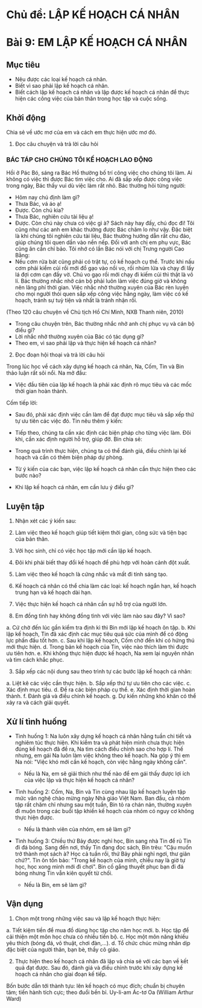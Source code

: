 # Chủ đề: LẬP KẾ HOẠCH CÁ NHÂN

# Bài 9: EM LẬP KẾ HOẠCH CÁ NHÂN

## Mục tiêu

- Nêu được các loại kế hoạch cá nhân.
- Biết vì sao phải lập kế hoạch cá nhân.
- Biết cách lập kế hoạch cá nhân và lập được kế hoạch cá nhân để thực hiện các công việc của bản thân trong học tập và cuộc sống.

## Khởi động

Chia sẻ về ước mơ của em và cách em thực hiện ước mơ đó.

1. Đọc câu chuyện và trả lời câu hỏi

### BÁC TÁP CHO CHÚNG TÔI KẾ HOẠCH LAO ĐỘNG

Hồi ở Pác Bó, sáng ra Bác Hồ thường bố trí công việc cho chúng tôi làm. Ai không có việc thì được Bác tìm việc cho. Ai đã sắp xếp được công việc trong ngày, Bác thấy vui dù việc làm rất nhỏ. Bác thường hỏi từng người:
- Hôm nay chú định làm gì?
- Thưa Bác, vá áo ạ!
- Được. Còn chú kia?
- Thưa Bác, nghiên cứu tài liệu ạ!
- Được. Còn chú này chưa có việc gì à? Sách này hay đấy, chú đọc đi!
Tôi cũng như các anh em khác thường được Bác chăm lo như vậy. Đặc biệt là khi chúng tôi nghiên cứu tài liệu, Bác thường hướng dẫn rất chu đáo, giúp chúng tôi quen dần vào nền nếp. Đối với anh chị em phụ vực, Bác cũng ân cần chỉ bảo. Tôi nhớ có lần Bác nói với chị Trưng người Cao Bằng:
- Nếu cơm rửa bát cũng phải có trật tự, có kế hoạch cụ thể. Trước khi nấu cơm phải kiểm củi rồi mới đổ gạo vào nồi vo, rồi nhúm lửa và chạy đi lấy lá đợi cơm cạn đầy vờ. Chú vo gạo rồi mới chạy đi kiếm củi thì thật là vô lí.
Bác thường nhắc nhở cán bộ phải luôn làm việc đúng giờ và không nên lãng phí thời gian. Việc nhắc nhở thường xuyên của Bác rèn luyện cho mọi người thói quen sắp xếp công việc hằng ngày, làm việc có kế hoạch, tránh sự tuỳ tiện và nhất là tránh nhận rồi.

(Theo 120 câu chuyện về Chủ tịch Hồ Chí Minh, NXB Thanh niên, 2010)

- Trong câu chuyện trên, Bác thường nhắc nhở anh chị phục vụ và cán bộ điều gì?
- Lời nhắc nhở thường xuyên của Bác có tác dụng gì?
- Theo em, vì sao phải lập và thực hiện kế hoạch cá nhân?

2. Đọc đoạn hội thoại và trả lời câu hỏi

Trong lúc học về cách xây dựng kế hoạch cá nhân, Na, Cốm, Tin và Bin thảo luận rất sôi nổi. Na mở đầu:
- Việc đầu tiên của lập kế hoạch là phải xác định rõ mục tiêu và các mốc thời gian hoàn thành.

Cốm tiếp lời:
- Sau đó, phải xác định việc cần làm để đạt được mục tiêu và sắp xếp thứ tự ưu tiên các việc đó.
Tin nêu thêm ý kiến:
- Tiếp theo, chúng ta cần xác định các biện pháp cho từng việc làm. Đôi khi, cần xác định người hỗ trợ, giúp đỡ.
Bin chia sẻ:
- Trong quá trình thực hiện, chúng ta có thể đánh giá, điều chỉnh lại kế hoạch và cần có thêm biện pháp dự phòng.

- Từ ý kiến của các bạn, việc lập kế hoạch cá nhân cần thực hiện theo các bước nào?
- Khi lập kế hoạch cá nhân, em cần lưu ý điều gì?

## Luyện tập

1. Nhận xét các ý kiến sau:

1. Làm việc theo kế hoạch giúp tiết kiệm thời gian, công sức và tiện bạc của bản thân.
2. Với học sinh, chỉ có việc học tập mới cần lập kế hoạch.
3. Đôi khi phải biết thay đổi kế hoạch để phù hợp với hoàn cảnh đột xuất.
4. Làm việc theo kế hoạch là cứng nhắc và mất đi tính sáng tạo.
5. Kế hoạch cá nhân có thể chia làm các loại: kế hoạch ngắn hạn, kế hoạch trung hạn và kế hoạch dài hạn.
6. Việc thực hiện kế hoạch cá nhân cần sự hỗ trợ của người lớn.

2. Em đồng tình hay không đồng tình với việc làm nào sau đây? Vì sao?

a. Cứ chờ đến lúc gần kiểm tra định kì thì Bin mới lập kế hoạch ôn tập.
b. Khi lập kế hoạch, Tin đã xác định các mục tiêu quá sức của mình để có động lực phấn đấu tốt hơn.
c. Sau khi lập kế hoạch, Cốm chờ đến khi có hứng thú mới thực hiện.
d. Trong bản kế hoạch của Tin, việc nào thích làm thì được ưu tiên hơn.
e. Khi không thực hiện được kế hoạch, Na xem lại nguyên nhân và tìm cách khắc phục.

3. Sắp xếp các nội dung sau theo trình tự các bước lập kế hoạch cá nhân:

a. Liệt kê các việc cần thực hiện.
b. Sắp xếp thứ tự ưu tiên cho các việc.
c. Xác định mục tiêu.
d. Đề ra các biện pháp cụ thể.
e. Xác định thời gian hoàn thành.
f. Đánh giá và điều chỉnh kế hoạch.
g. Dự kiến những khó khăn có thể xảy ra và cách giải quyết.

## Xử lí tình huống

- Tình huống 1:
    Na luôn xây dựng kế hoạch cá nhân hằng tuần chi tiết và nghiêm túc thực hiện. Khi kiểm tra và phát hiện mình chưa thực hiện đúng kế hoạch đã đề ra, Na tìm cách điều chỉnh sao cho hợp lí. Thế nhưng, em gái Na luôn làm việc không theo kế hoạch. Na góp ý thì em Na nói: "Việc khó mới cần kế hoạch, còn việc hằng ngày không cần".
    - Nếu là Na, em sẽ giải thích như thế nào để em gái thấy được lợi ích của việc lập và thực hiện kế hoạch cá nhân?

- Tình huống 2:
    Cốm, Na, Bin và Tin cùng nhau lập kế hoạch luyện tập mức văn nghệ chào mừng ngày Nhà giáo Việt Nam. Ban đầu, cả nhóm tập rất chăm chỉ nhưng sau một tuần, Bin tỏ ra chán nản, thường xuyên đi muộn trong các buổi tập khiến kế hoạch của nhóm có nguy cơ không thực hiện được.
    - Nếu là thành viên của nhóm, em sẽ làm gì?

- Tình huống 3:
    Chiều thứ Bảy được nghỉ học, Bin sang nhà Tin để rủ Tin đi đá bóng. Sang đến nơi, thấy Tin đang đọc sách, Bin trêu: "Cậu muốn trở thành mọt sách à? Học cả tuần rồi, thứ Bảy phải nghỉ ngơi, thư giãn chứ?". Tin ôn tồn bảo: "Trong kế hoạch của mình, chiều nay là giờ tự học, học xong mình mới đi chơi". Bin cố gắng thuyết phục bạn đi đá bóng nhưng Tin vẫn kiên quyết từ chối.
    - Nếu là Bin, em sẽ làm gì?

## Vận dụng

1. Chọn một trong những việc sau và lập kế hoạch thực hiện:

a. Tiết kiệm tiền để mua đồ dùng học tập cho năm học mới.
b. Học tập để cải thiện một môn học chưa có nhiều tiến bộ.
c. Học một môn năng khiếu yêu thích (bóng đá, võ thuật, chơi đàn,...).
d. Tổ chức chúc mừng nhân dịp đặc biệt của người thân, bạn bè, thầy cô giáo.

2. Thực hiện theo kế hoạch cá nhân đã lập và chia sẻ với các bạn về kết quả đạt được. Sau đó, đánh giá và điều chỉnh trước khi xây dựng kế hoạch cá nhân cho giai đoạn kế tiếp.

Bốn bước dẫn tới thành tựu: lên kế hoạch có mục đích; chuẩn bị chuyên tâm; tiến hành tích cực; theo đuổi bền bỉ.
Uy-li-am Ác-tơ Oa (William Arthur Ward)
